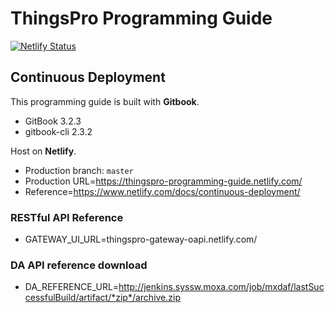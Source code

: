 # ThingsPro Programming Guide

[![Netlify Status](https://api.netlify.com/api/v1/badges/218ebcac-f864-4bca-b9b8-fcbd24a14063/deploy-status)](https://app.netlify.com/sites/thingspro-programming-guide/deploys)

## Continuous Deployment

This programming guide is built with **Gitbook**.
- GitBook 3.2.3
- gitbook-cli 2.3.2

Host on **Netlify**.
- Production branch: `master`
- Production URL=https://thingspro-programming-guide.netlify.com/
- Reference=https://www.netlify.com/docs/continuous-deployment/

### RESTful API Reference
- GATEWAY_UI_URL=thingspro-gateway-oapi.netlify.com/

### DA API reference download
- DA_REFERENCE_URL=http://jenkins.syssw.moxa.com/job/mxdaf/lastSuccessfulBuild/artifact/*zip*/archive.zip

